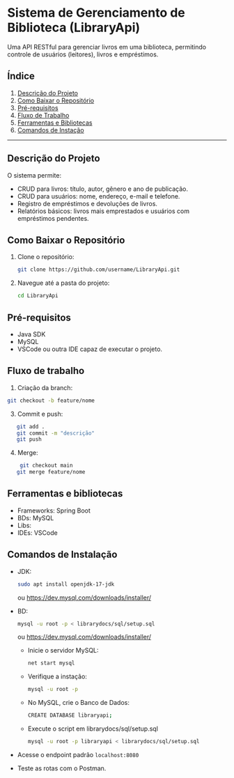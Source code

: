 # Sistema de Gerenciamento de Biblioteca (LibraryApi)

Uma API RESTful para gerenciar livros em uma biblioteca, permitindo controle de usuários (leitores), livros e empréstimos.

## Índice
1. [Descrição do Projeto](#descrição-do-projeto)
2. [Como Baixar o Repositório](#como-baixar-o-repositório)
3. [Pré-requisitos](#pré-requisitos)
4. [Fluxo de Trabalho](#fluxo-de-trabalho)
5. [Ferramentas e Bibliotecas](#ferramentas-e-bibliotecas)
6. [Comandos de Instação](#comandos-de-instalação)

---

## Descrição do Projeto

O sistema permite:
- CRUD para livros: título, autor, gênero e ano de publicação.
- CRUD para usuários: nome, endereço, e-mail e telefone.
- Registro de empréstimos e devoluções de livros.
- Relatórios básicos: livros mais emprestados e usuários com empréstimos pendentes.

## Como Baixar o Repositório

1. Clone o repositório:
   ```bash
   git clone https://github.com/username/LibraryApi.git
   ```
2. Navegue até a pasta do projeto:
   ```bash
   cd LibraryApi
   ```

## Pré-requisitos
- Java SDK
- MySQL
- VSCode ou outra IDE capaz de executar o projeto.  


## Fluxo de trabalho
1. Criação da branch:  
  ```bash
git checkout -b feature/nome
```

3. Commit e push:
```bash
   git add .
   git commit -m "descrição"
   git push
```

4. Merge:
```bash
    git checkout main
   git merge feature/nome
```

## Ferramentas e bibliotecas
- Frameworks: Spring Boot
- BDs: MySQL
- Libs: 
- IDEs: VSCode

## Comandos de Instalação
- JDK:  
  ```bash  
  sudo apt install openjdk-17-jdk
  ```  
  ou https://dev.mysql.com/downloads/installer/  
- BD:  
  ```bash  
  mysql -u root -p < librarydocs/sql/setup.sql
  ``` 
  ou https://dev.mysql.com/downloads/installer/
    - Inicie o servidor MySQL:  
      ```bash
      net start mysql
      ```   
    - Verifique a instação:  
      ```bash
      mysql -u root -p
      ```  
    - No MySQL, crie o Banco de Dados:  
      ```bash
      CREATE DATABASE libraryapi;
      ```  
    - Execute o script em librarydocs/sql/setup.sql
      ```bash
      mysql -u root -p libraryapi < librarydocs/sql/setup.sql
      ```

 - Acesse o endpoint padrão ```localhost:8080```
 - Teste as rotas com o Postman.
    


